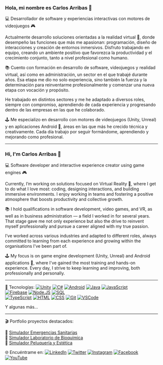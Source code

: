 ### Hola, mi nombre es Carlos Arribas 👋

💻 Desarrollador de software y experiencias interactivas con motores de videojuegos 🎮

Actualmente desarrollo soluciones orientadas a la realidad virtual 🥽, donde desempeño las funciones que más me apasionan: programación, diseño de interacciones y creación de entornos inmersivos. Disfruto trabajando en equipo, creando un ambiente positivo que favorezca la productividad y el crecimiento conjunto, tanto a nivel profesional como humano.

📚 Cuento con formación en desarrollo de software, videojuegos y realidad virtual, así como en administración, un sector en el que trabajé durante años. Esa etapa me dio no solo experiencia, sino también la fuerza y la determinación para reinventarme profesionalmente y comenzar una nueva etapa con vocación y propósito.

He trabajado en distintos sectores y me he adaptado a diversos roles, siempre con compromiso, aprendiendo de cada experiencia y progresando dentro de las empresas en las que he colaborado.

🕹️ Me especializo en desarrollo con motores de videojuegos (Unity, Unreal) y en aplicaciones Android 📱, áreas en las que más he crecido técnica y creativamente. Cada día trabajo por seguir formándome, aprendiendo y mejorando como profesional.

---

### Hi, I'm Carlos Arribas 👋

💻 Software developer and interactive experience creator using game engines 🎮

Currently, I’m working on solutions focused on Virtual Reality 🥽, where I get to do what I love most: coding, designing interactions, and building immersive environments. I enjoy working in teams and fostering a positive atmosphere that boosts productivity and collective growth.

📚 I hold qualifications in software development, video games, and VR, as well as in business administration — a field I worked in for several years. That stage gave me not only experience but also the drive to reinvent myself professionally and pursue a career aligned with my true passion.

I’ve worked across various industries and adapted to different roles, always committed to learning from each experience and growing within the organisations I've been part of.

🕹️ My focus is on game engine development (Unity, Unreal) and Android applications 📱, where I've gained the most training and hands-on experience. Every day, I strive to keep learning and improving, both professionally and personally.

---

🚀 Tecnologías:
[![Unity](https://img.shields.io/badge/Unity-0077B5?style=for-the-badge&logoColor=white&labelColor=101010)]()
[![C#](https://img.shields.io/badge/CSharp-9445F8?style=for-the-badge&logoColor=white&labelColor=101010)]()
[![Android](https://img.shields.io/badge/Android-E4405F?style=for-the-badge&logoColor=white&labelColor=101010)]()
[![Java](https://img.shields.io/badge/Java-007396?style=for-the-badge&logoColor=white&labelColor=101010)]()
[![JavaScript](https://img.shields.io/badge/JavaScript-F7DF1E?style=for-the-badge&logoColor=white&labelColor=101010)]()
</br>
[![Firebase](https://img.shields.io/badge/Firebase-FFCA28?style=for-the-badge&logoColor=white&labelColor=101010)]()
[![Node.JS](https://img.shields.io/badge/Node.JS-339933?style=for-the-badge&logoColor=white&labelColor=101010)]()
[![SQL](https://img.shields.io/badge/SQL-4479A1?style=for-the-badge&logoColor=white&labelColor=101010)]()
</br>
[![TypeScript](https://img.shields.io/badge/TypeScript-007396?style=for-the-badge&logo=java&logoColor=white&labelColor=101010)]()
[![HTML](https://img.shields.io/badge/HTML-F7DF1E?style=for-the-badge&labelColor=101010)]()
[![CSS](https://img.shields.io/badge/CSS-1DA1F2?style=for-the-badge&labelColor=101010)]()
[![Git](https://img.shields.io/badge/Git-339933?style=for-the-badge&labelColor=101010)]()
[![VSCode](https://img.shields.io/badge/VSCode-0077B5?style=for-the-badge&logoColor=white&labelColor=101010)]()

Y algunas más...

---

🎬 Portfolio proyectos destacados:

🎥 [Simulador Emergencias Sanitarias](https://www.youtube.com/watch?v=pidI46RNh0k)  
🎥 [Simulador Laboratorio de Bioquímica](https://www.youtube.com/watch?v=xuhOttJNmEo)  
🎥 [Simulador Peluquería y Estética](https://www.youtube.com/watch?v=9wxmmJeQuvI)

🌐 Encuéntrame en:
[![LinkedIn](https://img.shields.io/badge/LinkedIn-Carlos_Arribas-0077B5?style=for-the-badge&logo=linkedin&logoColor=white&labelColor=101010)](https://www.linkedin.com/in/carlos-arribas-%C3%A1lvarez-92bab6255/)
[![Twitter](https://img.shields.io/badge/Twitter-Carlos_Arribas-1DA1F2?style=for-the-badge&logo=twitter&logoColor=white&labelColor=101010)](https://twitter.com/Charlie2Secret)
[![Instagram](https://img.shields.io/badge/Instagram-Carlos_Arribas-E4405F?style=for-the-badge&logo=instagram&logoColor=white&labelColor=101010)](https://instagram.com/charlie2dev)
[![Facebook](https://img.shields.io/badge/Facebook-Carlos_Arribas-1877F2?style=for-the-badge&logo=facebook&logoColor=white&labelColor=101010)](https://facebook.com/carlos.arribasalvarez)
[![YouTube](https://img.shields.io/badge/YouTube-Carlos_Arribas-ff2d00?style=for-the-badge&logo=youtube&logoColor=white&labelColor=101010)](https://www.youtube.com/results?search_query=gameframedev)
